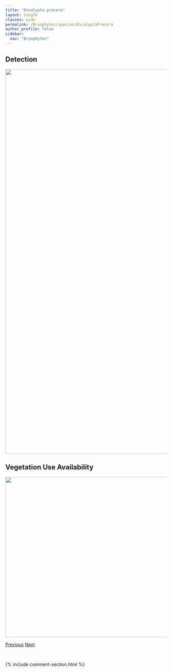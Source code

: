 ```yaml
---
title: "Encalypta procera"
layout: single
classes: wide
permalink: /Bryophytes/species/EncalyptaProcera
author_profile: false
sidebar:
  nav: "Bryophytes"
---
```


<h2>Detection</h2>

<a href="https://drive.google.com/uc?export=view&id=1dRCwUvXLNyrH1Up3N6y88irdpRxigGXX">
<img src="https://drive.google.com/uc?export=view&id=1dRCwUvXLNyrH1Up3N6y88irdpRxigGXX" height = "1200" width = "800">
</a>


<h2>Vegetation Use Availability</h2>

<a href="https://drive.google.com/uc?export=view&id=1Dulu2lUH1ZgefS844xpjlwOL5mrkDGtq">
<img src="https://drive.google.com/uc?export=view&id=1Dulu2lUH1ZgefS844xpjlwOL5mrkDGtq" height = "500" width = "1000">
</a>


<a href="/DevelopmentWebsite/Bryophytes/species/EncalyptaAlpina" class="pagination--pager" title="Encalypta alpina">Previous</a> <a href="/DevelopmentWebsite/Bryophytes/species/FissidensSublimbatus" class="pagination--pager" title="Fissidens sublimbatus">Next</a>

<p>&nbsp;</p>

{% include comment-section.html %}
